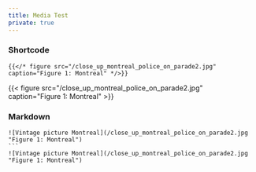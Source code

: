 ```yaml
---
title: Media Test
private: true
---
```

### Shortcode
```
{{</* figure src="/close_up_montreal_police_on_parade2.jpg" caption="Figure 1: Montreal" */>}}
```
{{< figure src="/close_up_montreal_police_on_parade2.jpg" caption="Figure 1: Montreal" >}}

### Markdown
````
![Vintage picture Montreal](/close_up_montreal_police_on_parade2.jpg "Figure 1: Montreal")
```
![Vintage picture Montreal](/close_up_montreal_police_on_parade2.jpg "Figure 1: Montreal")
